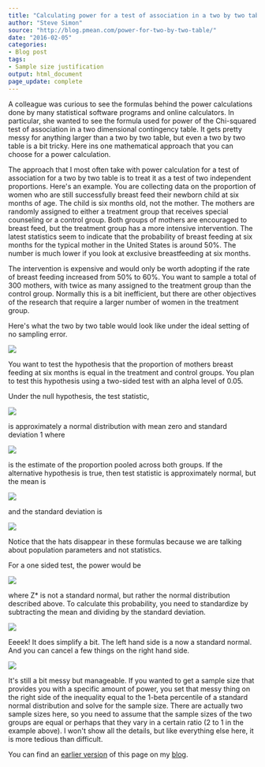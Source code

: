 ```yaml
---
title: "Calculating power for a test of association in a two by two table"
author: "Steve Simon"
source: "http://blog.pmean.com/power-for-two-by-two-table/"
date: "2016-02-05"
categories:
- Blog post
tags:
- Sample size justification
output: html_document
page_update: complete
---
```


A colleague was curious to see the formulas behind the power calculations done by many statistical software programs and online calculators. In particular, she wanted to see the formula used for power of the Chi-squared test of association in a two dimensional contingency table. It gets pretty messy for anything larger than a two by two table, but even a two by two table is a bit tricky. Here ins one mathematical approach that you can choose for a power calculation.

<!---More--->

The approach that I most often take with power calculation for a test of association for a two by two table is to treat it as a test of two independent proportions. Here's an example. You are collecting data on the proportion of women who are still successfully breast feed their newborn child at six months of age. The child is six months old, not the mother. The mothers are randomly assigned to either a treatment group that receives special counseling or a control group. Both groups of mothers are encouraged to breast feed, but the treatment group has a more intensive intervention. The latest statistics seem to indicate that the probability of breast feeding at six months for the typical mother in the United States is around 50%. The number is much lower if you look at exclusive breastfeeding at six months.

The intervention is expensive and would only be worth adopting if the rate of breast feeding increased from 50% to 60%. You want to sample a total of 300 mothers, with twice as many assigned to the treatment group than the control group. Normally this is a bit inefficient, but there are other objectives of the research that require a larger number of women in the treatment group.

Here's what the two by two table would look like under the ideal setting of no sampling error.

![](http://www.pmean.com/new-images/16/power-for-two-by-two-table01.gif)


You want to test the hypothesis that the proportion of mothers breast feeding at six months is equal in the treatment and control groups. You plan to test this hypothesis using a two-sided test with an alpha level of 0.05.

Under the null hypothesis, the test statistic,

![](http://www.pmean.com/new-images/16/power-for-two-by-two-table02.gif)

is approximately a normal distribution with mean zero and standard deviation 1 where

![](http://www.pmean.com/new-images/16/power-for-two-by-two-table03.gif)

is the estimate of the proportion pooled across both groups. If the alternative hypothesis is true, then test statistic is approximately normal, but the mean is 

![](http://www.pmean.com/new-images/16/power-for-two-by-two-table04.gif)


and the standard deviation is

![](http://www.pmean.com/new-images/16/power-for-two-by-two-table05.gif)

Notice that the hats disappear in these formulas because we are talking about population parameters and not statistics.

For a one sided test, the power would be

![](http://www.pmean.com/new-images/16/power-for-two-by-two-table06.gif)

where Z* is not a standard normal, but rather the normal distribution
described above. To calculate this probability, you need to standardize
by subtracting the mean and dividing by the standard deviation.

![](http://www.pmean.com/new-images/16/power-for-two-by-two-table07.gif)

Eeeek! It does simplify a bit. The left hand side is a now a standard normal. And you can cancel a few things on the right hand side.

![](http://www.pmean.com/new-images/16/power-for-two-by-two-table08.gif)

It's still a bit messy but manageable. If you wanted to get a sample size that provides you with a specific amount of power, you set that messy thing on the right side of the inequality equal to the 1-beta percentile of a standard normal distribution and solve for the sample size. There are actually two sample sizes here, so you need to assume that the sample sizes of the two groups are equal or perhaps that they vary in a certain ratio (2 to 1 in the example above). I won't show all the details, but like everything else here, it is more tedious than difficult.

You can find an [earlier version][sim1] of this page on my [blog][sim2].

[sim1]: http://blog.pmean.com/power-for-two-by-two-table/
[sim2]: http://blog.pmean.com
